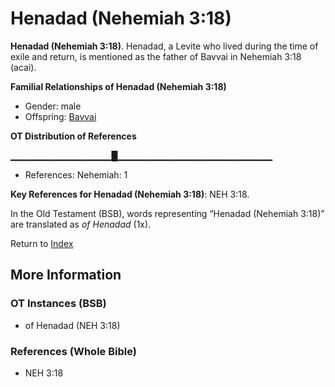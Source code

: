 # Henadad (Nehemiah 3:18)
**Henadad (Nehemiah 3:18)**. 
Henadad, a Levite who lived during the time of exile and return, is mentioned as the father of Bavvai in Nehemiah 3:18 (acai). 




**Familial Relationships of Henadad (Nehemiah 3:18)**


* Gender: male
* Offspring: [Bavvai](Bavvai.md)


**OT Distribution of References**

▁▁▁▁▁▁▁▁▁▁▁▁▁▁▁█▁▁▁▁▁▁▁▁▁▁▁▁▁▁▁▁▁▁▁▁▁▁▁
* References: Nehemiah: 1



**Key References for Henadad (Nehemiah 3:18)**: 
NEH 3:18. 


In the Old Testament (BSB), words representing “Henadad (Nehemiah 3:18)” are translated as 
*of Henadad* (1x). 




Return to [Index](00-Index.md)

## More Information

### OT Instances (BSB)

* of Henadad (NEH 3:18)



### References (Whole Bible)

* NEH 3:18



